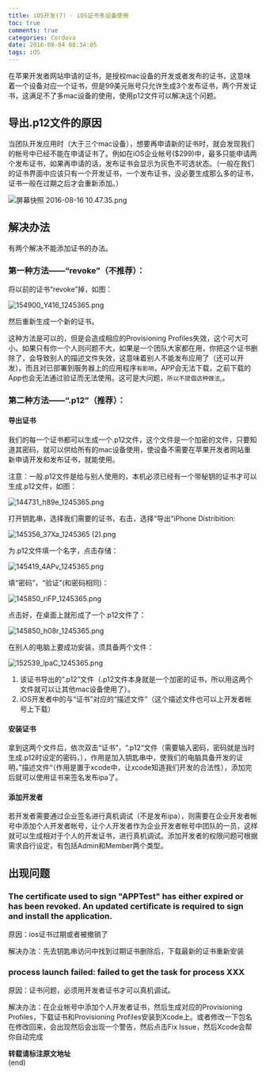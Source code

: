 ```yaml
---
title: iOS开发(7) - iOS证书多设备使用
toc: true
comments: true
categories: Cordova
date: 2016-08-04 08:34:05
tags: iOS
---
```


在苹果开发者网站申请的证书，是授权mac设备的开发或者发布的证书，这意味着一个设备对应一个证书，但是99美元账号只允许生成3个发布证书，两个开发证书，这满足不了多mac设备的使用，使用p12文件可以解决这个问题。
<!-- more -->
## 导出.p12文件的原因

当团队开发应用时（大于三个mac设备），想要再申请新的证书时，就会发现我们的帐号中已经不能在申请证书了。例如在iOS企业帐号($299)中，最多只能申请两个发布证书，如果再申请的话，发布证书会显示为灰色不可选状态。（一般在我们的证书界面中应该只有一个开发证书，一个发布证书，没必要生成那么多的证书，证书一般在过期之后才会重新添加。）

![屏幕快照 2016-08-16 10.47.35.png](http://ww4.sinaimg.cn/large/006tKfTcgw1f6ve9w5vovj30zm0vsjx7.jpg)

## 解决办法

有两个解决不能添加证书的办法。

### 第一种方法——“revoke”（不推荐）：

将以前的证书“revoke”掉，如图：

![154900_Y416_1245365.png](http://ww2.sinaimg.cn/large/006tKfTcgw1f6veefkihcj30kk079dgp.jpg)

然后重新生成一个新的证书。

这种方法是可以的，但是会造成相应的Provisioning Profiles失效，这个可大可小。如果只有你一个人则问题不大，如果是一个团队大家都在用，你把这个证书删除了，会导致别人的描述文件失效，这意味着别人不能发布应用了（还可以开发）。而且对已部署到服务器上的应用程序`有影响`，APP会无法下载，之前下载的App也会无法通过验证而无法使用。这可是大问题，`所以不提倡这种做法`,。

### 第二种方法——“.p12”（推荐）：

#### 导出证书

我们的每一个证书都可以生成一个.p12文件，这个文件是一个加密的文件，只要知道其密码，就可以供给所有的mac设备使用，使设备不需要在苹果开发者网站重新申请开发和发布证书，就能使用。

注意：一般.p12文件是给与别人使用的，本机必须已经有一个带秘钥的证书才可以生成.p12文件，如图：

![144731_h89e_1245365.png](http://ww4.sinaimg.cn/large/006tKfTcgw1f6vegipzb6j30od0f9dkg.jpg)

打开钥匙串，选择我们需要的证书，右击，选择“导出“iPhone Distribition:

![145356_37Xa_1245365 (2).png](http://ww4.sinaimg.cn/large/006tKfTcgw1f6venh0fthj30me0d7q8e.jpg)

为.p12文件填一个名字，点击存储：

![145419_4APv_1245365.png](http://ww3.sinaimg.cn/large/006tKfTcgw1f6veo0i9jrj30ob0f8gou.jpg)

填“密码”，“验证”(和密码相同)：

![145850_riFP_1245365.png](http://ww2.sinaimg.cn/large/006tKfTcgw1f6veozh2dmj30oe0fdadd.jpg)

点击好，在桌面上就形成了一个.p12文件了：

![145850_h08r_1245365.png](http://ww2.sinaimg.cn/large/006tKfTcgw1f6vepd01k0j303p02v3ye.jpg)

在别人的电脑上要成功安装，须具备两个文件：

![152539_lpaC_1245365.png](http://ww3.sinaimg.cn/large/006tKfTcgw1f6vett8d30j30bj01xwen.jpg)

1. 该证书导出的“.p12”文件（.p12文件本身就是一个加密的证书，所以用这两个文件就可以让其他mac设备使用了）。
2. iOS开发者中的与“证书”对应的“描述文件”（这个描述文件也可以上开发者帐号上下载）

#### 安装证书

拿到这两个文件后，依次双击“证书”，“.p12“文件（需要输入密码，密码就是当时生成.p12时设定的密码，），作用是加入钥匙串中，使我们的电脑具备开发的证明，”描述文件“（作用是置于xcode中，让xcode知道我们开发的合法性），添加完后就可以使用证书来签名发布ipa了。 

#### 添加开发者

若开发者需要通过企业签名进行真机调试（不是发布ipa），则需要在企业开发者帐号中添加个人开发者帐号，让个人开发者作为企业开发者帐号中团队的一员，这样就可以生成相对于个人的开发证书，进行真机调试。添加开发者的权限问题可根据需求自行设定，有包括Admin和Member两个类型。


## 出现问题

### The certificate used to sign "APPTest" has either expired or has been revoked. An updated certificate is required to sign and install the application.

原因：ios证书过期或者被撤销了

解决办法：先去钥匙串访问中找到过期证书删除后，下载最新的证书重新安装

### process launch failed: failed to get the task for process XXX

原因：证书问题，必须用开发者证书才可以真机调试。

解决办法：在企业帐号中添加个人开发者证书，然后生成对应的Provisioning Profiles，下载证书和Provisioning Profiles安装到Xcode上。或者修改一下包名在修改回来，会出现然后会出现一个警告，然后点击Fix Issue，然后Xcode会帮你自动完成

**转载请标注原文地址**                           
(end)


